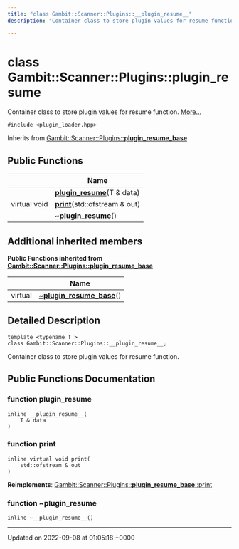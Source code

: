 ```yaml
---
title: "class Gambit::Scanner::Plugins::__plugin_resume__"
description: "Container class to store plugin values for resume function. "

---
```


# class Gambit::Scanner::Plugins::__plugin_resume__



Container class to store plugin values for resume function.  [More...](#detailed-description)


`#include <plugin_loader.hpp>`

Inherits from [Gambit::Scanner::Plugins::__plugin_resume_base__](/documentation/code/classes/classgambit_1_1scanner_1_1plugins_1_1____plugin__resume__base____/)

## Public Functions

|                | Name           |
| -------------- | -------------- |
| | **[__plugin_resume__](/documentation/code/classes/classgambit_1_1scanner_1_1plugins_1_1____plugin__resume____/)**(T & data) |
| virtual void | **[print](/documentation/code/classes/classgambit_1_1scanner_1_1plugins_1_1____plugin__resume____/)**(std::ofstream & out) |
| | **[~__plugin_resume__](/documentation/code/classes/classgambit_1_1scanner_1_1plugins_1_1____plugin__resume____/)**() |

## Additional inherited members

**Public Functions inherited from [Gambit::Scanner::Plugins::__plugin_resume_base__](/documentation/code/classes/classgambit_1_1scanner_1_1plugins_1_1____plugin__resume__base____/)**

|                | Name           |
| -------------- | -------------- |
| virtual | **[~__plugin_resume_base__](/documentation/code/classes/classgambit_1_1scanner_1_1plugins_1_1____plugin__resume__base____/)**() |


## Detailed Description

```
template <typename T >
class Gambit::Scanner::Plugins::__plugin_resume__;
```

Container class to store plugin values for resume function. 
## Public Functions Documentation

### function __plugin_resume__

```
inline __plugin_resume__(
    T & data
)
```


### function print

```
inline virtual void print(
    std::ofstream & out
)
```


**Reimplements**: [Gambit::Scanner::Plugins::__plugin_resume_base__::print](/documentation/code/classes/classgambit_1_1scanner_1_1plugins_1_1____plugin__resume__base____/)


### function ~__plugin_resume__

```
inline ~__plugin_resume__()
```


-------------------------------

Updated on 2022-09-08 at 01:05:18 +0000